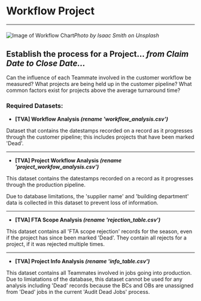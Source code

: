 # Workflow Project
***
#### 

![Image of Workflow Chart](https://images.unsplash.com/photo-1543286386-713bdd548da4?ixlib=rb-1.2.1&ixid=eyJhcHBfaWQiOjEyMDd9&auto=format&fit=crop&w=1050&q=80)*Photo by Isaac Smith on Unsplash*

## Establish the process for a Project... ***from Claim Date to Close Date...***

Can the influence of each Teammate involved in the customer workflow be measured? What projects are being held up in the customer pipeline? What common factors exist for projects above the average turnaround time? 

### Required Datasets:
- **[TVA] Workflow Analysis *(rename 'workflow_analysis.csv')***

Dataset that contains the datestamps recorded on a record as it progresses through the customer pipeline; this includes projects that have been marked 'Dead'.

---
- **[TVA] Project Workflow Analysis *(rename 'project_workfow_analysis.csv')*** 

This dataset contains the datestamps recorded on a record as it progresses through the production pipeline.

Due to database limitations, the 'supplier name' and 'building department' data is collected in this dataset to prevent loss of information.

---

- **[TVA] FTA Scope Analysis *(rename 'rejection_table.csv')***

This dataset contains all 'FTA scope rejection' records for the season, even if the project has since been marked 'Dead'. They contain all rejects for a project, if it was rejected multiple times.

---

- **[TVA] Project Info Analysis *(rename 'info_table.csv')***

This dataset contains all Teammates involved in jobs going into production. Due to limiatations of the database, this dataset cannot be used for any analysis including 'Dead' records because the BCs and OBs are unassigned from 'Dead' jobs in the current 'Audit Dead Jobs' process.

